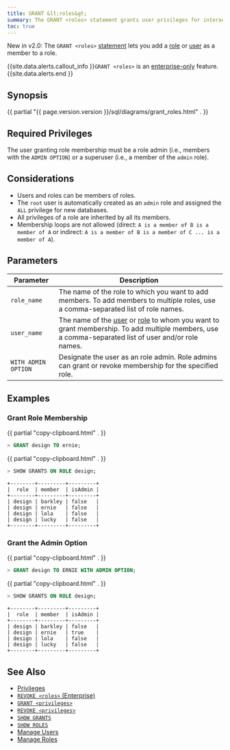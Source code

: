 ```yaml
---
title: GRANT &lt;roles&gt;
summary: The GRANT <roles> statement grants user privileges for interacting with specific databases and tables.
toc: true
---
```


<span class="version-tag">New in v2.0:</span> The `GRANT <roles>` [statement](sql-statements.html) lets you add a [role](roles.html) or [user](create-and-manage-users.html) as a member to a role.

{{site.data.alerts.callout_info }}<code>GRANT &lt;roles&gt;</code> is an <a href="enterprise-licensing.html">enterprise-only</a> feature.{{site.data.alerts.end }}


## Synopsis

<section>{{ partial "{{ page.version.version }}/sql/diagrams/grant_roles.html" . }}</section>

## Required Privileges

The user granting role membership must be a role admin (i.e., members with the `ADMIN OPTION`) or a superuser (i.e., a member of the `admin` role).

## Considerations

- Users and roles can be members of roles.
- The `root` user is automatically created as an `admin` role and assigned the `ALL` privilege for new databases.
- All privileges of a role are inherited by all its members.
- Membership loops are not allowed (direct: `A is a member of B is a member of A` or indirect: `A is a member of B is a member of C ... is a member of A`).

## Parameters

Parameter | Description
----------|------------
`role_name` | The name of the role to which you want to add members. To add members to multiple roles, use a comma-separated list of role names.
`user_name` | The name of the [user](create-and-manage-users.html) or [role](roles.html) to whom you want to grant membership. To add multiple members, use a comma-separated list of user and/or role names.
`WITH ADMIN OPTION` | Designate the user as an role admin. Role admins can grant or revoke membership for the specified role.

## Examples

### Grant Role Membership

{{ partial "copy-clipboard.html" . }}
~~~ sql
> GRANT design TO ernie;
~~~

{{ partial "copy-clipboard.html" . }}
~~~ sql
> SHOW GRANTS ON ROLE design;
~~~
~~~
+--------+---------+---------+
|  role  | member  | isAdmin |
+--------+---------+---------+
| design | barkley | false   |
| design | ernie   | false   |
| design | lola    | false   |
| design | lucky   | false   |
+--------+---------+---------+
~~~

### Grant the Admin Option

{{ partial "copy-clipboard.html" . }}
~~~ sql
> GRANT design TO ERNIE WITH ADMIN OPTION;
~~~
{{ partial "copy-clipboard.html" . }}
~~~ sql
> SHOW GRANTS ON ROLE design;
~~~
~~~
+--------+---------+---------+
|  role  | member  | isAdmin |
+--------+---------+---------+
| design | barkley | false   |
| design | ernie   | true    |
| design | lola    | false   |
| design | lucky   | false   |
+--------+---------+---------+
~~~

## See Also

- [Privileges](privileges.html)
- [`REVOKE <roles>` (Enterprise)](revoke-roles.html)
- [`GRANT <privileges>`](grant.html)
- [`REVOKE <privileges>`](revoke.html)
- [`SHOW GRANTS`](show-grants.html)
- [`SHOW ROLES`](show-roles.html)
- [Manage Users](create-and-manage-users.html)
- [Manage Roles](roles.html)
